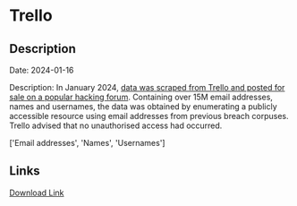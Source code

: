 # Trello

## Description

Date: 2024-01-16

Description:
In January 2024, <a href="https://twitter.com/H4ckManac/status/1747527579559411959" target="_blank" rel="noopener">data was scraped from Trello and posted for sale on a popular hacking forum</a>. Containing over 15M email addresses, names and usernames, the data was obtained by enumerating a publicly accessible resource using email addresses from previous breach corpuses. Trello advised that no unauthorised access had occurred.


['Email addresses', 'Names', 'Usernames']

## Links

[Download Link](https://link-to.net/1229997/840.5931277675525/dynamic/?r=aHR0cHM6Ly93d3cubWVkaWFmaXJlLmNvbS92aWV3L1hPWExkb1hNbkJlQXltdy90cmVsbG8uY29tL2ZpbGU=)